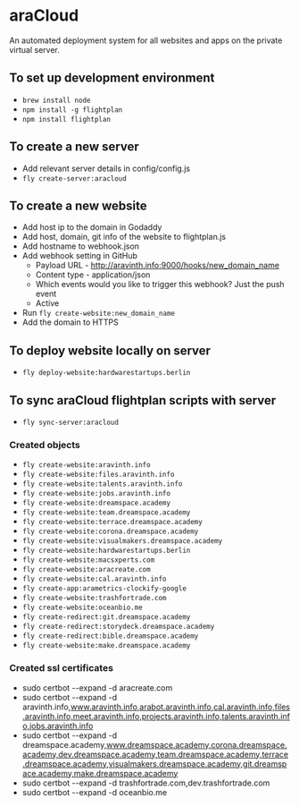 # araCloud
An automated deployment system for all websites and apps on the private virtual server.

## To set up development environment
- `brew install node`
- `npm install -g flightplan`
- `npm install flightplan`

## To create a new server
- Add relevant server details in config/config.js
- `fly create-server:aracloud`

## To create a new website
- Add host ip to the domain in Godaddy
- Add host, domain, git info of the website to flightplan.js
- Add hostname to webhook.json
- Add webhook setting in GitHub
  - Payload URL - http://aravinth.info:9000/hooks/new_domain_name
  - Content type - application/json
  - Which events would you like to trigger this webhook? Just the push event
  - Active
- Run `fly create-website:new_domain_name`
- Add the domain to HTTPS

## To deploy website locally on server
- `fly deploy-website:hardwarestartups.berlin`

## To sync araCloud flightplan scripts with server
- `fly sync-server:aracloud`

### Created objects
- `fly create-website:aravinth.info`
- `fly create-website:files.aravinth.info`
- `fly create-website:talents.aravinth.info`
- `fly create-website:jobs.aravinth.info`
- `fly create-website:dreamspace.academy`
- `fly create-website:team.dreamspace.academy`
- `fly create-website:terrace.dreamspace.academy`
- `fly create-website:corona.dreamspace.academy`
- `fly create-website:visualmakers.dreamspace.academy`
- `fly create-website:hardwarestartups.berlin`
- `fly create-website:macsxperts.com`
- `fly create-website:aracreate.com`
- `fly create-website:cal.aravinth.info`
- `fly create-app:arametrics-clockify-google`
- `fly create-website:trashfortrade.com`
- `fly create-website:oceanbio.me`
- `fly create-redirect:git.dreamspace.academy`
- `fly create-redirect:storydeck.dreamspace.academy`
- `fly create-redirect:bible.dreamspace.academy`
- `fly create-website:make.dreamspace.academy`

### Created ssl certificates
- sudo certbot --expand -d aracreate.com
- sudo certbot --expand -d aravinth.info,www.aravinth.info,arabot.aravinth.info,cal.aravinth.info,files.aravinth.info,meet.aravinth.info,projects.aravinth.info,talents.aravinth.info,jobs.aravinth.info
- sudo certbot --expand -d dreamspace.academy,www.dreamspace.academy,corona.dreamspace.academy,dev.dreamspace.academy,team.dreamspace.academy,terrace.dreamspace.academy,visualmakers.dreamspace.academy,git.dreamspace.academy,make.dreamspace.academy
- sudo certbot --expand -d trashfortrade.com,dev.trashfortrade.com
- sudo certbot --expand -d oceanbio.me
